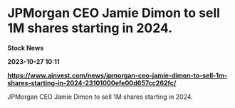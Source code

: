 # JPMorgan CEO Jamie Dimon to sell 1M shares starting in 2024.
**Stock News**

**2023-10-27 10:11**

**https://www.ainvest.com/news/jpmorgan-ceo-jamie-dimon-to-sell-1m-shares-starting-in-2024-23101000efe00d657cc262fc/**

JPMorgan CEO Jamie Dimon to sell 1M shares starting in 2024.